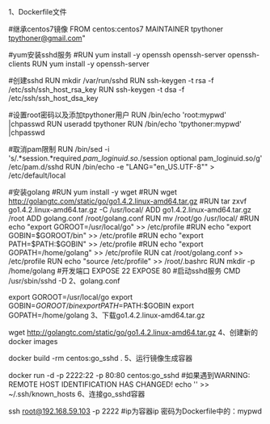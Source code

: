 1、Dockerfile文件

#继承centos7镜像
FROM        centos:centos7
MAINTAINER  tpythoner tpythoner@gmail.com"

#yum安装sshd服务
#RUN         yum install -y openssh openssh-server openssh-clients
RUN         yum install -y openssh-server

#创建sshd
RUN         mkdir /var/run/sshd
RUN         ssh-keygen -t rsa -f /etc/ssh/ssh_host_rsa_key
RUN         ssh-keygen -t dsa -f /etc/ssh/ssh_host_dsa_key

#设置root密码以及添加tpythoner用户
RUN         /bin/echo 'root:mypwd' |chpasswd
RUN         useradd tpythoner
RUN         /bin/echo 'tpythoner:mypwd' |chpasswd

#取消pam限制
RUN         /bin/sed -i 's/.*session.*required.*pam_loginuid.so.*/session optional pam_loginuid.so/g' /etc/pam.d/sshd
RUN         /bin/echo -e "LANG=\"en_US.UTF-8\"" > /etc/default/local

#安装golang
#RUN                    yum install -y wget
#RUN                    wget http://golangtc.com/static/go/go1.4.2.linux-amd64.tar.gz
#RUN                    tar zxvf go1.4.2.linux-amd64.tar.gz -C /usr/local/
ADD                     go1.4.2.linux-amd64.tar.gz /root
ADD                     golang.conf /root/golang.conf
RUN                     mv /root/go /usr/local/
#RUN                    echo "export GOROOT=/usr/local/go" >> /etc/profile
#RUN                    echo "export GOBIN=$GOROOT/bin" >> /etc/profile
#RUN                    echo "export PATH=$PATH:$GOBIN" >> /etc/profile
#RUN                    echo "export GOPATH=/home/golang" >> /etc/profile
RUN                     cat /root/golang.conf >> /etc/profile
RUN                     echo "source /etc/profile" >> /root/.bashrc
RUN                     mkdir -p /home/golang
#开发端口
EXPOSE      22
EXPOSE      80
#启动sshd服务
CMD                     /usr/sbin/sshd -D
2、golang.conf

export GOROOT=/usr/local/go
export GOBIN=$GOROOT/bin
export PATH=$PATH:$GOBIN
export GOPATH=/home/golang
3、下载go1.4.2.linux-amd64.tar.gz

wget http://golangtc.com/static/go/go1.4.2.linux-amd64.tar.gz
4、创建新的docker images

docker build -rm centos:go_sshd .
5、运行镜像生成容器

docker run -d -p 2222:22 -p 80:80 centos:go_sshd
#如果遇到WARNING: REMOTE HOST IDENTIFICATION HAS CHANGED!
echo '' >> ~/.ssh/known_hosts
6、连接go_sshd容器

ssh root@192.168.59.103 -p 2222    #ip为容器ip 密码为Dockerfile中的：mypwd

